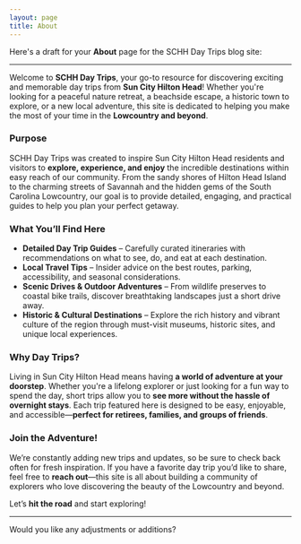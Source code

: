 ```yaml
---
layout: page
title: About
---
```


Here's a draft for your **About** page for the SCHH Day Trips blog site:

---

Welcome to **SCHH Day Trips**, your go-to resource for discovering exciting and memorable day trips from **Sun City Hilton Head**! Whether you're looking for a peaceful nature retreat, a beachside escape, a historic town to explore, or a new local adventure, this site is dedicated to helping you make the most of your time in the **Lowcountry and beyond**.

### Purpose

SCHH Day Trips was created to inspire Sun City Hilton Head residents and visitors to **explore, experience, and enjoy** the incredible destinations within easy reach of our community. From the sandy shores of Hilton Head Island to the charming streets of Savannah and the hidden gems of the South Carolina Lowcountry, our goal is to provide detailed, engaging, and practical guides to help you plan your perfect getaway.

### What You’ll Find Here

- **Detailed Day Trip Guides** – Carefully curated itineraries with recommendations on what to see, do, and eat at each destination.
- **Local Travel Tips** – Insider advice on the best routes, parking, accessibility, and seasonal considerations.
- **Scenic Drives & Outdoor Adventures** – From wildlife preserves to coastal bike trails, discover breathtaking landscapes just a short drive away.
- **Historic & Cultural Destinations** – Explore the rich history and vibrant culture of the region through must-visit museums, historic sites, and unique local experiences.

### Why Day Trips?

Living in Sun City Hilton Head means having **a world of adventure at your doorstep**. Whether you're a lifelong explorer or just looking for a fun way to spend the day, short trips allow you to **see more without the hassle of overnight stays**. Each trip featured here is designed to be easy, enjoyable, and accessible—**perfect for retirees, families, and groups of friends**.

### Join the Adventure!

We’re constantly adding new trips and updates, so be sure to check back often for fresh inspiration. If you have a favorite day trip you’d like to share, feel free to **reach out**—this site is all about building a community of explorers who love discovering the beauty of the Lowcountry and beyond.

Let’s **hit the road** and start exploring!

---

Would you like any adjustments or additions?
